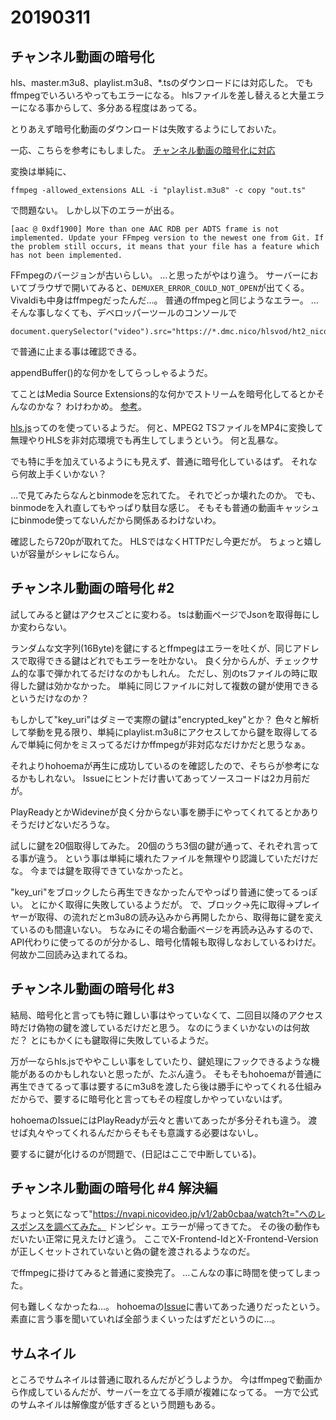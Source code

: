 # 20190311
## チャンネル動画の暗号化
hls、master.m3u8、playlist.m3u8、*.tsのダウンロードには対応した。
でもffmpegでいろいろやってもエラーになる。
hlsファイルを差し替えると大量エラーになる事からして、多分ある程度はあってる。

とりあえず暗号化動画のダウンロードは失敗するようにしておいた。

一応、こちらを参考にもしました。
[チャンネル動画の暗号化に対応](https://github.com/tor4kichi/Hohoema/issues/778)

変換は単純に、

```
ffmpeg -allowed_extensions ALL -i "playlist.m3u8" -c copy "out.ts"
```

で問題ない。
しかし以下のエラーが出る。

```
[aac @ 0xdf1900] More than one AAC RDB per ADTS frame is not implemented. Update your FFmpeg version to the newest one from Git. If the problem still occurs, it means that your file has a feature which has not been implemented.
```

FFmpegのバージョンが古いらしい。
…と思ったがやはり違う。
サーバーにおいてブラウザで開いてみると、``DEMUXER_ERROR_COULD_NOT_OPEN``が出てくる。
Vivaldiも中身はffmpegだったんだ…。
普通のffmpegと同じようなエラー。
…そんな事しなくても、デベロッパーツールのコンソールで
```
document.querySelector("video").src="https://*.dmc.nico/hlsvod/ht2_nicovideo/*"
```
で普通に止まる事は確認できる。

appendBuffer()的な何かをしてらっしゃるようだ。

てことはMedia Source Extensions的な何かでストリームを暗号化してるとかそんなのかな？
わけわかめ。
[参考](https://www.html5rocks.com/ja/tutorials/eme/basics/)。

[hls.js](https://github.com/video-dev/hls.js)ってのを使っているようだ。
何と、MPEG2 TSファイルをMP4に変換して無理やりHLSを非対応環境でも再生してしまうという。
何と乱暴な。

でも特に手を加えているようにも見えず、普通に暗号化しているはず。
それなら何故上手くいかない？

…で見てみたらなんとbinmodeを忘れてた。
それでどっか壊れたのか。
でも、binmodeを入れ直してもやっぱり駄目な感じ。
そもそも普通の動画キャッシュにbinmode使ってないんだから関係あるわけないわ。

確認したら720pが取れてた。
HLSではなくHTTPだし今更だが。
ちょっと嬉しいが容量がシャレにならん。

## チャンネル動画の暗号化 #2
試してみると鍵はアクセスごとに変わる。
tsは動画ページでJsonを取得毎にしか変わらない。

ランダムな文字列(16Byte)を鍵にするとffmpegはエラーを吐くが、同じアドレスで取得できる鍵はどれでもエラーを吐かない。
良く分からんが、チェックサム的な事で弾かれてるだけなのかもしれん。
ただし、別のtsファイルの時に取得した鍵は効かなかった。
単純に同じファイルに対して複数の鍵が使用できるというだけなのか？

もしかして"key_uri"はダミーで実際の鍵は"encrypted_key"とか？
色々と解析して挙動を見る限り、単純にplaylist.m3u8にアクセスしてから鍵を取得してるんで単純に何かをミスってるだけかffmpegが非対応なだけかだと思うなぁ。

それよりhohoemaが再生に成功しているのを確認したので、そちらが参考になるかもしれない。
Issueにヒントだけ書いてあってソースコードは2カ月前だが。

PlayReadyとかWidevineが良く分からない事を勝手にやってくれてるとかありそうだけどないだろうな。

試しに鍵を20個取得してみた。
20個のうち3個の鍵が通って、それぞれ言ってる事が違う。
という事は単純に壊れたファイルを無理やり認識していただけだな。
今までは鍵を取得できていなかったと。

"key_uri"をブロックしたら再生できなかったんでやっぱり普通に使ってるっぽい。
とにかく取得に失敗しているようだが。
で、ブロック→先に取得→プレイヤーが取得、の流れだとm3u8の読み込みから再開したから、取得毎に鍵を変えているのも間違いない。
ちなみにその場合動画ページを再読み込みするので、API代わりに使ってるのが分かるし、暗号化情報も取得しなおしているわけだ。
何故か二回読み込まれてるね。

## チャンネル動画の暗号化 #3
結局、暗号化と言っても特に難しい事はやっていなくて、二回目以降のアクセス時だけ偽物の鍵を渡しているだけだと思う。
なのにうまくいかないのは何故だ？
とにもかくにも鍵取得に失敗しているようだ。

万が一ならhls.jsでややこしい事をしていたり、鍵処理にフックできるような機能があるのかもしれないと思ったが、たぶん違う。
そもそもhohoemaが普通に再生できてるって事は要するにm3u8を渡したら後は勝手にやってくれる仕組みだからで、要するに暗号化と言ってもその程度しかやっていないはず。

hohoemaのIssueにはPlayReadyが云々と書いてあったが多分それも違う。
渡せば丸々やってくれるんだからそもそも意識する必要はないし。

要するに鍵が化けるのが問題で、(日記はここで中断している)。

## チャンネル動画の暗号化 #4 解決編
ちょっと気になって"https://nvapi.nicovideo.jp/v1/2ab0cbaa/watch?t="へのレスポンスを調べてみた。
ドンピシャ。エラーが帰ってきてた。
その後の動作もだいたい正常に見えたけど違う。
ここでX-Frontend-IdとX-Frontend-Versionが正しくセットされていないと偽の鍵を渡されるようなのだ。

でffmpegに掛けてみると普通に変換完了。
…こんなの事に時間を使ってしまった。

何も難しくなかったね…。
hohoemaの[Issue](https://github.com/tor4kichi/Hohoema/issues/778)に書いてあった通りだったという。
素直に言う事を聞いていれば全部うまくいったはずだというのに…。

## サムネイル
ところでサムネイルは普通に取れるんだがどうしようか。
今はffmpegで動画から作成しているんだが、サーバーを立てる手順が複雑になってる。
一方で公式のサムネイルは解像度が低すぎるという問題もある。
